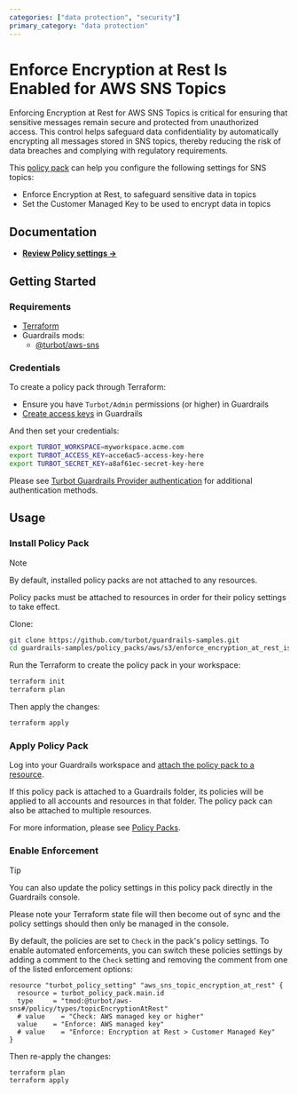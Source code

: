 ```yaml
---
categories: ["data protection", "security"]
primary_category: "data protection"
---
```


# Enforce Encryption at Rest Is Enabled for AWS SNS Topics

Enforcing Encryption at Rest for AWS SNS Topics is critical for ensuring that sensitive messages remain secure and protected from unauthorized access. This control helps safeguard data confidentiality by automatically encrypting all messages stored in SNS topics, thereby reducing the risk of data breaches and complying with regulatory requirements.

This [policy pack](https://turbot.com/guardrails/docs/concepts/resources/smart-folders) can help you configure the following settings for SNS topics:

- Enforce Encryption at Rest, to safeguard sensitive data in topics
- Set the Customer Managed Key to be used to encrypt data in topics

## Documentation

- **[Review Policy settings →](https://hub-guardrails-turbot-com-git-development-turbot.vercel.app/policy-packs/enforce_encryption_at_rest_is_enabled_for_topics/settings)**

## Getting Started

### Requirements

- [Terraform](https://developer.hashicorp.com/terraform/tutorials/aws-get-started/install-cli)
- Guardrails mods:
  - [@turbot/aws-sns](https://hub-guardrails-turbot-com-git-development-turbot.vercel.app/aws/mods/aws-sns)

### Credentials

To create a policy pack through Terraform:

- Ensure you have `Turbot/Admin` permissions (or higher) in Guardrails
- [Create access keys](https://turbot.com/guardrails/docs/guides/iam/access-keys#generate-a-new-guardrails-api-access-key) in Guardrails

And then set your credentials:

```sh
export TURBOT_WORKSPACE=myworkspace.acme.com
export TURBOT_ACCESS_KEY=acce6ac5-access-key-here
export TURBOT_SECRET_KEY=a8af61ec-secret-key-here
```

Please see [Turbot Guardrails Provider authentication](https://registry.terraform.io/providers/turbot/turbot/latest/docs#authentication) for additional authentication methods.

## Usage

### Install Policy Pack

> [!NOTE]
> By default, installed policy packs are not attached to any resources.
>
> Policy packs must be attached to resources in order for their policy settings to take effect.

Clone:

```sh
git clone https://github.com/turbot/guardrails-samples.git
cd guardrails-samples/policy_packs/aws/s3/enforce_encryption_at_rest_is_enabled_for_topics
```

Run the Terraform to create the policy pack in your workspace:

```sh
terraform init
terraform plan
```

Then apply the changes:

```sh
terraform apply
```

### Apply Policy Pack

Log into your Guardrails workspace and [attach the policy pack to a resource](https://turbot.com/guardrails/docs/guides/working-with-folders/smart#attach-a-smart-folder-to-a-resource).

If this policy pack is attached to a Guardrails folder, its policies will be applied to all accounts and resources in that folder. The policy pack can also be attached to multiple resources.

For more information, please see [Policy Packs](https://turbot.com/guardrails/docs/concepts/resources/smart-folders).

### Enable Enforcement

> [!TIP]
> You can also update the policy settings in this policy pack directly in the Guardrails console.
>
> Please note your Terraform state file will then become out of sync and the policy settings should then only be managed in the console.

By default, the policies are set to `Check` in the pack's policy settings. To enable automated enforcements, you can switch these policies settings by adding a comment to the `Check` setting and removing the comment from one of the listed enforcement options:

```hcl
resource "turbot_policy_setting" "aws_sns_topic_encryption_at_rest" {
  resource = turbot_policy_pack.main.id
  type     = "tmod:@turbot/aws-sns#/policy/types/topicEncryptionAtRest"
  # value    = "Check: AWS managed key or higher"
  value    = "Enforce: AWS managed key"
  # value    = "Enforce: Encryption at Rest > Customer Managed Key"
}
```

Then re-apply the changes:

```sh
terraform plan
terraform apply
```
